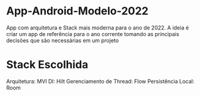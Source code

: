# App-Android-Modelo-2022
App com arquitetura e Stack mais moderna para o ano de 2022. A ideia é criar um app de referência para o ano corrente tomando as principais decisões que são necessárias em um projeto


# Stack Escolhida

Arquitetura: MVI
DI: Hilt
Gerenciamento de Thread: Flow
Persistência Local: Room